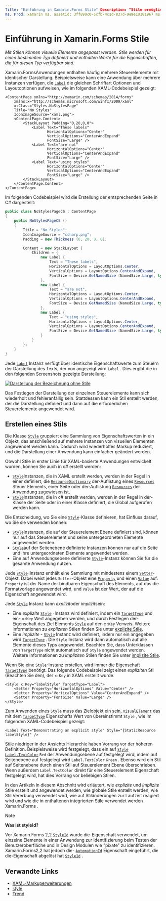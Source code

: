 ```yaml
---
Title: "Einführung in Xamarin.Forms Stile" Description: "Stile ermöglichen die Anpassung visueller Elemente. Stile werden für einen bestimmten Typ definiert und enthalten Werte für die Eigenschaften, die für diesen Typ verfügbar sind. "
ms. Prod: xamarin ms. assetid: 3ff899c0-6cfb-4c1d-837d-9e9e10181967 ms. Technology: xamarin-Forms Author: davidbritch ms. Author: dabritch ms. Date: 04/27/2016 NO-LOC: [ Xamarin.Forms , Xamarin.Essentials ]
---
```


# <a name="introduction-to-xamarinforms-styles"></a>Einführung in Xamarin.Forms Stile

_Mit Stilen können visuelle Elemente angepasst werden. Stile werden für einen bestimmten Typ definiert und enthalten Werte für die Eigenschaften, die für diesen Typ verfügbar sind._

Xamarin.FormsAnwendungen enthalten häufig mehrere Steuerelemente mit identischer Darstellung. Beispielsweise kann eine Anwendung über mehrere Instanzen verfügen, die [`Label`](xref:Xamarin.Forms.Label) die gleichen Schriftart Optionen und Layoutoptionen aufweisen, wie im folgenden XAML-Codebeispiel gezeigt:

```xaml
<ContentPage xmlns="http://xamarin.com/schemas/2014/forms"
    xmlns:x="http://schemas.microsoft.com/winfx/2009/xaml"
    x:Class="Styles.NoStylesPage"
    Title="No Styles"
    IconImageSource="xaml.png">
    <ContentPage.Content>
        <StackLayout Padding="0,20,0,0">
            <Label Text="These labels"
                   HorizontalOptions="Center"
                   VerticalOptions="CenterAndExpand"
                   FontSize="Large" />
            <Label Text="are not"
                   HorizontalOptions="Center"
                   VerticalOptions="CenterAndExpand"
                   FontSize="Large" />
            <Label Text="using styles"
                   HorizontalOptions="Center"
                   VerticalOptions="CenterAndExpand"
                   FontSize="Large" />
        </StackLayout>
    </ContentPage.Content>
</ContentPage>
```

Im folgenden Codebeispiel wird die Erstellung der entsprechenden Seite in C# dargestellt:

```csharp
public class NoStylesPageCS : ContentPage
{
    public NoStylesPageCS ()
    {
        Title = "No Styles";
        IconImageSource = "csharp.png";
        Padding = new Thickness (0, 20, 0, 0);

        Content = new StackLayout {
            Children = {
                new Label {
                    Text = "These labels",
                    HorizontalOptions = LayoutOptions.Center,
                    VerticalOptions = LayoutOptions.CenterAndExpand,
                    FontSize = Device.GetNamedSize (NamedSize.Large, typeof(Label))
                },
                new Label {
                    Text = "are not",
                    HorizontalOptions = LayoutOptions.Center,
                    VerticalOptions = LayoutOptions.CenterAndExpand,
                    FontSize = Device.GetNamedSize (NamedSize.Large, typeof(Label))
                },
                new Label {
                    Text = "using styles",
                    HorizontalOptions = LayoutOptions.Center,
                    VerticalOptions = LayoutOptions.CenterAndExpand,
                    FontSize = Device.GetNamedSize (NamedSize.Large, typeof(Label))
                }
            }
        };
    }
}
```

Jede [`Label`](xref:Xamarin.Forms.Label) Instanz verfügt über identische Eigenschaftswerte zum Steuern der Darstellung des Texts, der von angezeigt wird `Label` . Dies ergibt die in den folgenden Screenshots gezeigte Darstellung:

[![Darstellung der Bezeichnung ohne Stile](introduction-images/no-styles.png)](introduction-images/no-styles-large.png#lightbox)

Das Festlegen der Darstellung der einzelnen Steuerelemente kann sich wiederholt und fehleranfällig sein. Stattdessen kann ein Stil erstellt werden, der die Darstellung definiert und dann auf die erforderlichen Steuerelemente angewendet wird.

## <a name="create-a-style"></a>Erstellen eines Stils

Die Klasse [`Style`](xref:Xamarin.Forms.Style) gruppiert eine Sammlung von Eigenschaftswerten in ein Objekt, das anschließend auf mehrere Instanzen von visuellen Elementen angewendet werden kann. Dadurch wird wiederholtes Markup reduziert, und die Darstellung einer Anwendung kann einfacher geändert werden.

Obwohl Stile in erster Linie für XAML-basierte Anwendungen entwickelt wurden, können Sie auch in c# erstellt werden:

- [`Style`](xref:Xamarin.Forms.Style)Instanzen, die in XAML erstellt werden, werden in der Regel in einer definiert, die [`ResourceDictionary`](xref:Xamarin.Forms.ResourceDictionary) der-Auflistung eines [`Resources`](xref:Xamarin.Forms.VisualElement.Resources) Steuer Elements, einer Seite oder der-Auflistung [`Resources`](xref:Xamarin.Forms.Application.Resources) der Anwendung zugewiesen ist.
- [`Style`](xref:Xamarin.Forms.Style)Instanzen, die in c# erstellt werden, werden in der Regel in der-Klasse der Seite oder in einer Klasse definiert, die Global aufgerufen werden kann.

Die Entscheidung, wo Sie eine [`Style`](xref:Xamarin.Forms.Style)-Klasse definieren, hat Einfluss darauf, wo Sie sie verwenden können:

- [`Style`](xref:Xamarin.Forms.Style)Instanzen, die auf der Steuerelement Ebene definiert sind, können nur auf das Steuerelement und seine untergeordneten Elemente angewendet werden.
- [`Style`](xref:Xamarin.Forms.Style)auf der Seitenebene definierte Instanzen können nur auf die Seite und ihre untergeordneten Elemente angewendet werden.
- Eine auf Anwendungsebene definierte [`Style`](xref:Xamarin.Forms.Style)-Instanz können Sie für die gesamte Anwendung nutzen.

Jede [`Style`](xref:Xamarin.Forms.Style)-Instanz enthält eine Sammlung mit mindestens einem [`Setter`](xref:Xamarin.Forms.Setter)-Objekt. Dabei weist jedes `Setter`-Objekt eine [`Property`](xref:Xamarin.Forms.Setter.Property) und einen [`Value`](xref:Xamarin.Forms.Setter.Value) auf. `Property` ist der Name der bindbaren Eigenschaft des Elements, auf das die Formatvorlage angewendet wird, und `Value` ist der Wert, der auf die Eigenschaft angewendet wird.

Jede [`Style`](xref:Xamarin.Forms.Style) Instanz kann *explizit*oder *implizit*sein:

- Eine *explizite* [`Style`](xref:Xamarin.Forms.Style) -Instanz wird definiert, indem ein [`TargetType`](xref:Xamarin.Forms.Style.TargetType) und ein- `x:Key` Wert angegeben werden, und durch Festlegen der-Eigenschaft des Ziel Elements [`Style`](xref:Xamarin.Forms.NavigableElement.Style) auf den `x:Key` Verweis. Weitere Informationen zu *expliziten* Stilen finden Sie unter [explizite Stile](~/xamarin-forms/user-interface/styles/explicit.md).
- Eine *implizite* - [`Style`](xref:Xamarin.Forms.Style) Instanz wird definiert, indem nur ein angegeben wird [`TargetType`](xref:Xamarin.Forms.Style.TargetType) . Die `Style` Instanz wird dann automatisch auf alle Elemente dieses Typs angewendet. Beachten Sie, dass Unterklassen von `TargetType` nicht automatisch auf `Style` angewendet werden. Weitere Informationen zu *impliziten* Stilen finden Sie unter [implizite Stile](~/xamarin-forms/user-interface/styles/implicit.md).

Wenn Sie eine [`Style`](xref:Xamarin.Forms.Style)-Instanz erstellen, wird immer die Eigenschaft [`TargetType`](xref:Xamarin.Forms.Style.TargetType) benötigt. Das folgende Codebeispiel zeigt einen *expliziten* Stil (Beachten Sie den), der `x:Key` in XAML erstellt wurde:

```xaml
<Style x:Key="labelStyle" TargetType="Label">
    <Setter Property="HorizontalOptions" Value="Center" />
    <Setter Property="VerticalOptions" Value="CenterAndExpand" />
    <Setter Property="FontSize" Value="Large" />
</Style>
```

Zum Anwenden eines `Style` muss das Zielobjekt ein sein, [`VisualElement`](xref:Xamarin.Forms.VisualElement) das mit dem [`TargetType`](xref:Xamarin.Forms.Style.TargetType) Eigenschafts Wert von übereinstimmt `Style` , wie im folgenden XAML-Codebeispiel gezeigt:

```xaml
<Label Text="Demonstrating an explicit style" Style="{StaticResource labelStyle}" />
```

Stile niedriger in der Ansichts Hierarchie haben Vorrang vor der höheren Definition. Beispielsweise wird festgelegt, dass ein auf [`Style`](xref:Xamarin.Forms.Style) [`Label.TextColor`](xref:Xamarin.Forms.Label.TextColor) `Red` der Anwendungsebene auf festgelegt wird, indem auf Seitenebene auf festgelegt wird `Label.TextColor` `Green` . Ebenso wird ein Stil auf Seitenebene durch einen Stil auf Steuerelement Ebene überschrieben. Wenn außerdem `Label.TextColor` direkt für eine Steuerelement Eigenschaft festgelegt wird, hat dies Vorrang vor beliebigen Stilen.

In den Artikeln in diesem Abschnitt wird erläutert, wie *explizite* und *implizite* Stile erstellt und angewendet werden, wie globale Stile erstellt werden, wie Stil Vererbung verwendet wird, wie auf Stiländerungen zur Laufzeit reagiert wird und wie die in enthaltenen integrierten Stile verwendet werden Xamarin.Forms .

> [!NOTE]
> **Was ist styleId?**
>
> Vor Xamarin.Forms 2,2 [`StyleId`](xref:Xamarin.Forms.Element.StyleId) wurde die-Eigenschaft verwendet, um einzelne Elemente in einer Anwendung zur Identifizierung beim Testen der Benutzeroberfläche und in Design Modulen wie "pixate" zu identifizieren. Xamarin.Forms2,2 hat jedoch die- [`AutomationId`](xref:Xamarin.Forms.Element.AutomationId) Eigenschaft eingeführt, die die-Eigenschaft abgelöst hat [`StyleId`](xref:Xamarin.Forms.Element.StyleId) .

## <a name="related-links"></a>Verwandte Links

- [XAML-Markuperweiterungen](~/xamarin-forms/xaml/xaml-basics/xaml-markup-extensions.md)
- [style](xref:Xamarin.Forms.Style)
- [Trend](xref:Xamarin.Forms.Setter)
